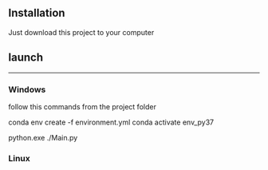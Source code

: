 ## Installation
Just download this project to your computer

## launch
---
### Windows
follow this commands from the project folder 

conda env create -f environment.yml
conda activate env_py37

python.exe ./Main.py


### Linux

